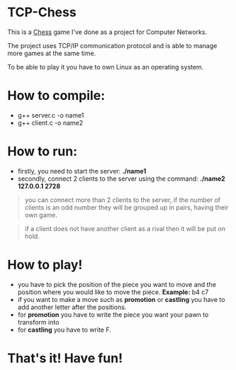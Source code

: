 # TCP-Chess
This is a [Chess](https://en.wikipedia.org/wiki/Chess) game I've done as a project for Computer Networks.

The project uses TCP/IP communication protocol and is able to manage more games at the same time.

To be able to play it you have to own Linux as an operating system.

# How to compile:
  * g++ server.c -o name1
  * g++ client.c -o name2

# How to run:
  - firstly, you need to start the server: **./name1**
  - secondly, connect 2 clients to the server using the command: **./name2 127.0.0.1 2728** 
   > you can connect more than 2 clients to the server, if the number of clients is an odd number they will be grouped up in pairs, having their own game.
   
   > if a client does not have another client as a rival then it will be put on hold.
   
# How to play!
  - you have to pick the position of the piece you want to move and the position where you would like to move the piece. 
    **Example:** b4 c7
  - if you want to make a move such as **promotion** or **castling** you have to add another letter after the positions.
  - for **promotion** you have to write the piece you want your pawn to transform into
  - for **castling** you have to write F.
  
 # That's it! Have fun!
